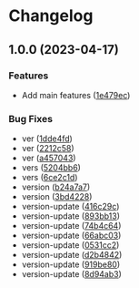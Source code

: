 # Changelog

## 1.0.0 (2023-04-17)


### Features

* Add main features ([1e479ec](https://github.com/soberhacker/obsidian-telegram-sync/commit/1e479ecffb9b4a9ad3414405e887c551cdffc67e))


### Bug Fixes

* ver ([1dde4fd](https://github.com/soberhacker/obsidian-telegram-sync/commit/1dde4fd2c81aeb77d7d741fbf529b5b67f1bd3c5))
* ver ([2212c58](https://github.com/soberhacker/obsidian-telegram-sync/commit/2212c583c889b0c946dfe2875cd1bff8355f5dd2))
* ver ([a457043](https://github.com/soberhacker/obsidian-telegram-sync/commit/a457043464d4fcefa2f2854029220fc0d72692e2))
* vers ([5204bb6](https://github.com/soberhacker/obsidian-telegram-sync/commit/5204bb684945df843a99c99eb33dc707ec9c9d00))
* vers ([6ce2c1d](https://github.com/soberhacker/obsidian-telegram-sync/commit/6ce2c1d61e880ede043d2c8f23174da6b9ef25f1))
* version ([b24a7a7](https://github.com/soberhacker/obsidian-telegram-sync/commit/b24a7a7128e9d7d1f85fde1a942ab5f2f8012178))
* version ([3bd4228](https://github.com/soberhacker/obsidian-telegram-sync/commit/3bd42280f4a0d7f8992ab3aa5830e675b3696a7a))
* version-update ([416c29c](https://github.com/soberhacker/obsidian-telegram-sync/commit/416c29c66bbe03c164fd383be423318733072ebb))
* version-update ([893bb13](https://github.com/soberhacker/obsidian-telegram-sync/commit/893bb13e294859716648cdc67317b5623fd9e30d))
* version-update ([74b4c64](https://github.com/soberhacker/obsidian-telegram-sync/commit/74b4c64f336f703a583eed48f8d717c2e05c55c0))
* version-update ([66abc03](https://github.com/soberhacker/obsidian-telegram-sync/commit/66abc03e38e812f32d6bd1748a99292dfa007cf1))
* version-update ([0531cc2](https://github.com/soberhacker/obsidian-telegram-sync/commit/0531cc297215a891a00018633c7cb3c41ff353f9))
* version-update ([d2b4842](https://github.com/soberhacker/obsidian-telegram-sync/commit/d2b4842b930f14357ca9f782ebf0518d9fa7748b))
* version-update ([919be80](https://github.com/soberhacker/obsidian-telegram-sync/commit/919be80085e99614739ec7f4637592182b894ca9))
* version-update ([8d94ab3](https://github.com/soberhacker/obsidian-telegram-sync/commit/8d94ab30af590d2da6f96b564aaa214e1370192c))
